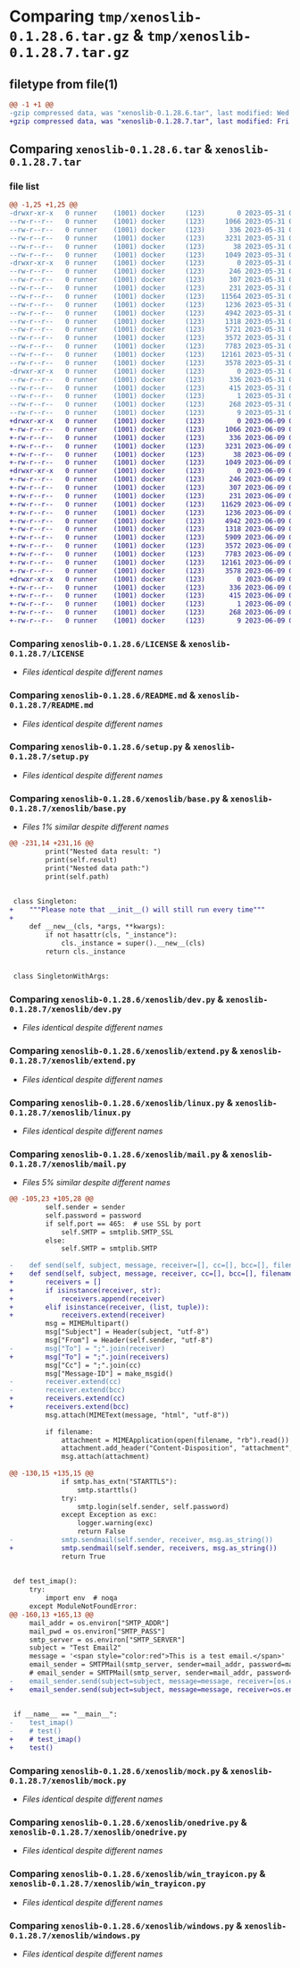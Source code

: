 # Comparing `tmp/xenoslib-0.1.28.6.tar.gz` & `tmp/xenoslib-0.1.28.7.tar.gz`

## filetype from file(1)

```diff
@@ -1 +1 @@
-gzip compressed data, was "xenoslib-0.1.28.6.tar", last modified: Wed May 31 01:50:04 2023, max compression
+gzip compressed data, was "xenoslib-0.1.28.7.tar", last modified: Fri Jun  9 02:54:38 2023, max compression
```

## Comparing `xenoslib-0.1.28.6.tar` & `xenoslib-0.1.28.7.tar`

### file list

```diff
@@ -1,25 +1,25 @@
-drwxr-xr-x   0 runner    (1001) docker     (123)        0 2023-05-31 01:50:04.489658 xenoslib-0.1.28.6/
--rw-r--r--   0 runner    (1001) docker     (123)     1066 2023-05-31 01:49:53.000000 xenoslib-0.1.28.6/LICENSE
--rw-r--r--   0 runner    (1001) docker     (123)      336 2023-05-31 01:50:04.489658 xenoslib-0.1.28.6/PKG-INFO
--rw-r--r--   0 runner    (1001) docker     (123)     3231 2023-05-31 01:49:53.000000 xenoslib-0.1.28.6/README.md
--rw-r--r--   0 runner    (1001) docker     (123)       38 2023-05-31 01:50:04.489658 xenoslib-0.1.28.6/setup.cfg
--rw-r--r--   0 runner    (1001) docker     (123)     1049 2023-05-31 01:49:53.000000 xenoslib-0.1.28.6/setup.py
-drwxr-xr-x   0 runner    (1001) docker     (123)        0 2023-05-31 01:50:04.489658 xenoslib-0.1.28.6/xenoslib/
--rw-r--r--   0 runner    (1001) docker     (123)      246 2023-05-31 01:49:53.000000 xenoslib-0.1.28.6/xenoslib/__init__.py
--rw-r--r--   0 runner    (1001) docker     (123)      307 2023-05-31 01:49:53.000000 xenoslib-0.1.28.6/xenoslib/__main__.py
--rw-r--r--   0 runner    (1001) docker     (123)      231 2023-05-31 01:49:53.000000 xenoslib-0.1.28.6/xenoslib/about.py
--rw-r--r--   0 runner    (1001) docker     (123)    11564 2023-05-31 01:49:53.000000 xenoslib-0.1.28.6/xenoslib/base.py
--rw-r--r--   0 runner    (1001) docker     (123)     1236 2023-05-31 01:49:53.000000 xenoslib-0.1.28.6/xenoslib/dev.py
--rw-r--r--   0 runner    (1001) docker     (123)     4942 2023-05-31 01:49:53.000000 xenoslib-0.1.28.6/xenoslib/extend.py
--rw-r--r--   0 runner    (1001) docker     (123)     1318 2023-05-31 01:49:53.000000 xenoslib-0.1.28.6/xenoslib/linux.py
--rw-r--r--   0 runner    (1001) docker     (123)     5721 2023-05-31 01:49:53.000000 xenoslib-0.1.28.6/xenoslib/mail.py
--rw-r--r--   0 runner    (1001) docker     (123)     3572 2023-05-31 01:49:53.000000 xenoslib-0.1.28.6/xenoslib/mock.py
--rw-r--r--   0 runner    (1001) docker     (123)     7783 2023-05-31 01:49:53.000000 xenoslib-0.1.28.6/xenoslib/onedrive.py
--rw-r--r--   0 runner    (1001) docker     (123)    12161 2023-05-31 01:49:53.000000 xenoslib-0.1.28.6/xenoslib/win_trayicon.py
--rw-r--r--   0 runner    (1001) docker     (123)     3578 2023-05-31 01:49:53.000000 xenoslib-0.1.28.6/xenoslib/windows.py
-drwxr-xr-x   0 runner    (1001) docker     (123)        0 2023-05-31 01:50:04.489658 xenoslib-0.1.28.6/xenoslib.egg-info/
--rw-r--r--   0 runner    (1001) docker     (123)      336 2023-05-31 01:50:04.000000 xenoslib-0.1.28.6/xenoslib.egg-info/PKG-INFO
--rw-r--r--   0 runner    (1001) docker     (123)      415 2023-05-31 01:50:04.000000 xenoslib-0.1.28.6/xenoslib.egg-info/SOURCES.txt
--rw-r--r--   0 runner    (1001) docker     (123)        1 2023-05-31 01:50:04.000000 xenoslib-0.1.28.6/xenoslib.egg-info/dependency_links.txt
--rw-r--r--   0 runner    (1001) docker     (123)      268 2023-05-31 01:50:04.000000 xenoslib-0.1.28.6/xenoslib.egg-info/requires.txt
--rw-r--r--   0 runner    (1001) docker     (123)        9 2023-05-31 01:50:04.000000 xenoslib-0.1.28.6/xenoslib.egg-info/top_level.txt
+drwxr-xr-x   0 runner    (1001) docker     (123)        0 2023-06-09 02:54:38.534381 xenoslib-0.1.28.7/
+-rw-r--r--   0 runner    (1001) docker     (123)     1066 2023-06-09 02:54:27.000000 xenoslib-0.1.28.7/LICENSE
+-rw-r--r--   0 runner    (1001) docker     (123)      336 2023-06-09 02:54:38.530381 xenoslib-0.1.28.7/PKG-INFO
+-rw-r--r--   0 runner    (1001) docker     (123)     3231 2023-06-09 02:54:27.000000 xenoslib-0.1.28.7/README.md
+-rw-r--r--   0 runner    (1001) docker     (123)       38 2023-06-09 02:54:38.534381 xenoslib-0.1.28.7/setup.cfg
+-rw-r--r--   0 runner    (1001) docker     (123)     1049 2023-06-09 02:54:27.000000 xenoslib-0.1.28.7/setup.py
+drwxr-xr-x   0 runner    (1001) docker     (123)        0 2023-06-09 02:54:38.530381 xenoslib-0.1.28.7/xenoslib/
+-rw-r--r--   0 runner    (1001) docker     (123)      246 2023-06-09 02:54:27.000000 xenoslib-0.1.28.7/xenoslib/__init__.py
+-rw-r--r--   0 runner    (1001) docker     (123)      307 2023-06-09 02:54:27.000000 xenoslib-0.1.28.7/xenoslib/__main__.py
+-rw-r--r--   0 runner    (1001) docker     (123)      231 2023-06-09 02:54:27.000000 xenoslib-0.1.28.7/xenoslib/about.py
+-rw-r--r--   0 runner    (1001) docker     (123)    11629 2023-06-09 02:54:27.000000 xenoslib-0.1.28.7/xenoslib/base.py
+-rw-r--r--   0 runner    (1001) docker     (123)     1236 2023-06-09 02:54:27.000000 xenoslib-0.1.28.7/xenoslib/dev.py
+-rw-r--r--   0 runner    (1001) docker     (123)     4942 2023-06-09 02:54:27.000000 xenoslib-0.1.28.7/xenoslib/extend.py
+-rw-r--r--   0 runner    (1001) docker     (123)     1318 2023-06-09 02:54:27.000000 xenoslib-0.1.28.7/xenoslib/linux.py
+-rw-r--r--   0 runner    (1001) docker     (123)     5909 2023-06-09 02:54:27.000000 xenoslib-0.1.28.7/xenoslib/mail.py
+-rw-r--r--   0 runner    (1001) docker     (123)     3572 2023-06-09 02:54:27.000000 xenoslib-0.1.28.7/xenoslib/mock.py
+-rw-r--r--   0 runner    (1001) docker     (123)     7783 2023-06-09 02:54:27.000000 xenoslib-0.1.28.7/xenoslib/onedrive.py
+-rw-r--r--   0 runner    (1001) docker     (123)    12161 2023-06-09 02:54:27.000000 xenoslib-0.1.28.7/xenoslib/win_trayicon.py
+-rw-r--r--   0 runner    (1001) docker     (123)     3578 2023-06-09 02:54:27.000000 xenoslib-0.1.28.7/xenoslib/windows.py
+drwxr-xr-x   0 runner    (1001) docker     (123)        0 2023-06-09 02:54:38.530381 xenoslib-0.1.28.7/xenoslib.egg-info/
+-rw-r--r--   0 runner    (1001) docker     (123)      336 2023-06-09 02:54:38.000000 xenoslib-0.1.28.7/xenoslib.egg-info/PKG-INFO
+-rw-r--r--   0 runner    (1001) docker     (123)      415 2023-06-09 02:54:38.000000 xenoslib-0.1.28.7/xenoslib.egg-info/SOURCES.txt
+-rw-r--r--   0 runner    (1001) docker     (123)        1 2023-06-09 02:54:38.000000 xenoslib-0.1.28.7/xenoslib.egg-info/dependency_links.txt
+-rw-r--r--   0 runner    (1001) docker     (123)      268 2023-06-09 02:54:38.000000 xenoslib-0.1.28.7/xenoslib.egg-info/requires.txt
+-rw-r--r--   0 runner    (1001) docker     (123)        9 2023-06-09 02:54:38.000000 xenoslib-0.1.28.7/xenoslib.egg-info/top_level.txt
```

### Comparing `xenoslib-0.1.28.6/LICENSE` & `xenoslib-0.1.28.7/LICENSE`

 * *Files identical despite different names*

### Comparing `xenoslib-0.1.28.6/README.md` & `xenoslib-0.1.28.7/README.md`

 * *Files identical despite different names*

### Comparing `xenoslib-0.1.28.6/setup.py` & `xenoslib-0.1.28.7/setup.py`

 * *Files identical despite different names*

### Comparing `xenoslib-0.1.28.6/xenoslib/base.py` & `xenoslib-0.1.28.7/xenoslib/base.py`

 * *Files 1% similar despite different names*

```diff
@@ -231,14 +231,16 @@
         print("Nested data result: ")
         print(self.result)
         print("Nested data path:")
         print(self.path)
 
 
 class Singleton:
+    """Please note that __init__() will still run every time"""
+
     def __new__(cls, *args, **kwargs):
         if not hasattr(cls, "_instance"):
             cls._instance = super().__new__(cls)
         return cls._instance
 
 
 class SingletonWithArgs:
```

### Comparing `xenoslib-0.1.28.6/xenoslib/dev.py` & `xenoslib-0.1.28.7/xenoslib/dev.py`

 * *Files identical despite different names*

### Comparing `xenoslib-0.1.28.6/xenoslib/extend.py` & `xenoslib-0.1.28.7/xenoslib/extend.py`

 * *Files identical despite different names*

### Comparing `xenoslib-0.1.28.6/xenoslib/linux.py` & `xenoslib-0.1.28.7/xenoslib/linux.py`

 * *Files identical despite different names*

### Comparing `xenoslib-0.1.28.6/xenoslib/mail.py` & `xenoslib-0.1.28.7/xenoslib/mail.py`

 * *Files 5% similar despite different names*

```diff
@@ -105,23 +105,28 @@
         self.sender = sender
         self.password = password
         if self.port == 465:  # use SSL by port
             self.SMTP = smtplib.SMTP_SSL
         else:
             self.SMTP = smtplib.SMTP
 
-    def send(self, subject, message, receiver=[], cc=[], bcc=[], filename=None):
+    def send(self, subject, message, receiver, cc=[], bcc=[], filename=None):
+        receivers = []
+        if isinstance(receiver, str):
+            receivers.append(receiver)
+        elif isinstance(receiver, (list, tuple)):
+            receivers.extend(receiver)
         msg = MIMEMultipart()
         msg["Subject"] = Header(subject, "utf-8")
         msg["From"] = Header(self.sender, "utf-8")
-        msg["To"] = ";".join(receiver)
+        msg["To"] = ";".join(receivers)
         msg["Cc"] = ";".join(cc)
         msg["Message-ID"] = make_msgid()
-        receiver.extend(cc)
-        receiver.extend(bcc)
+        receivers.extend(cc)
+        receivers.extend(bcc)
         msg.attach(MIMEText(message, "html", "utf-8"))
 
         if filename:
             attachment = MIMEApplication(open(filename, "rb").read())
             attachment.add_header("Content-Disposition", "attachment", filename=filename)
             msg.attach(attachment)
 
@@ -130,15 +135,15 @@
             if smtp.has_extn("STARTTLS"):
                 smtp.starttls()
             try:
                 smtp.login(self.sender, self.password)
             except Exception as exc:
                 logger.warning(exc)
                 return False
-            smtp.sendmail(self.sender, receiver, msg.as_string())
+            smtp.sendmail(self.sender, receivers, msg.as_string())
             return True
 
 
 def test_imap():
     try:
         import env  # noqa
     except ModuleNotFoundError:
@@ -160,13 +165,13 @@
     mail_addr = os.environ["SMTP_ADDR"]
     mail_pwd = os.environ["SMTP_PASS"]
     smtp_server = os.environ["SMTP_SERVER"]
     subject = "Test Email2"
     message = '<span style="color:red">This is a test email.</span>'
     email_sender = SMTPMail(smtp_server, sender=mail_addr, password=mail_pwd, port=465)
     # email_sender = SMTPMail(smtp_server, sender=mail_addr, password=mail_pwd, port=587)
-    email_sender.send(subject=subject, message=message, receiver=[os.environ["RECEIVER"]])
+    email_sender.send(subject=subject, message=message, receiver=os.environ["RECEIVER"])
 
 
 if __name__ == "__main__":
-    test_imap()
-    # test()
+    # test_imap()
+    test()
```

### Comparing `xenoslib-0.1.28.6/xenoslib/mock.py` & `xenoslib-0.1.28.7/xenoslib/mock.py`

 * *Files identical despite different names*

### Comparing `xenoslib-0.1.28.6/xenoslib/onedrive.py` & `xenoslib-0.1.28.7/xenoslib/onedrive.py`

 * *Files identical despite different names*

### Comparing `xenoslib-0.1.28.6/xenoslib/win_trayicon.py` & `xenoslib-0.1.28.7/xenoslib/win_trayicon.py`

 * *Files identical despite different names*

### Comparing `xenoslib-0.1.28.6/xenoslib/windows.py` & `xenoslib-0.1.28.7/xenoslib/windows.py`

 * *Files identical despite different names*


